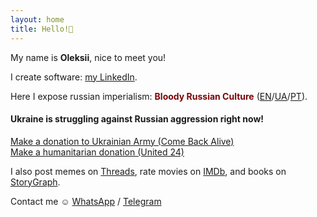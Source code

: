 ```yaml
---
layout: home
title: Hello!👋
---
```


My name is __Oleksii__, nice to meet you!

I create software: [my LinkedIn](https://www.linkedin.com/in/oleksiifesyk/).

Here I expose russian imperialism: <span style="color: #780607">__Bloody Russian Culture__</span>
([EN](https://bloody-russian-culture.github.io/)/[UA](https://bloody-russian-culture.github.io/ua/)/[PT](https://bloody-russian-culture.github.io/pt/)).

<h4>Ukraine is struggling against Russian aggression right now!</h4>
<a href="https://savelife.in.ua/en/donate-en/">Make a donation to Ukrainian Army (Come Back Alive)</a>
<br>
<a href="https://u24.gov.ua/">Make a humanitarian donation (United 24)</a>

I also post memes on [Threads](https://www.threads.net/@0m4r.f4t1),
rate movies on [IMDb](https://www.imdb.com/user/ur196926322/),
and books on [StoryGraph](https://app.thestorygraph.com/).

Contact me ☺️ [WhatsApp](https://wa.me/+380964817296) / [Telegram](https://t.me/oleksiyfesyk)

